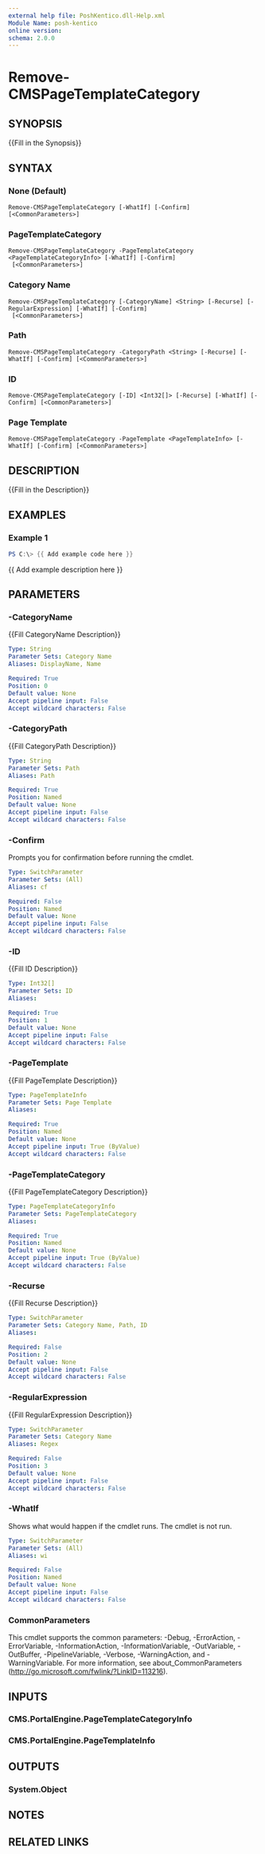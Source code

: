 ```yaml
---
external help file: PoshKentico.dll-Help.xml
Module Name: posh-kentico
online version:
schema: 2.0.0
---
```


# Remove-CMSPageTemplateCategory

## SYNOPSIS
{{Fill in the Synopsis}}

## SYNTAX

### None (Default)
```
Remove-CMSPageTemplateCategory [-WhatIf] [-Confirm] [<CommonParameters>]
```

### PageTemplateCategory
```
Remove-CMSPageTemplateCategory -PageTemplateCategory <PageTemplateCategoryInfo> [-WhatIf] [-Confirm]
 [<CommonParameters>]
```

### Category Name
```
Remove-CMSPageTemplateCategory [-CategoryName] <String> [-Recurse] [-RegularExpression] [-WhatIf] [-Confirm]
 [<CommonParameters>]
```

### Path
```
Remove-CMSPageTemplateCategory -CategoryPath <String> [-Recurse] [-WhatIf] [-Confirm] [<CommonParameters>]
```

### ID
```
Remove-CMSPageTemplateCategory [-ID] <Int32[]> [-Recurse] [-WhatIf] [-Confirm] [<CommonParameters>]
```

### Page Template
```
Remove-CMSPageTemplateCategory -PageTemplate <PageTemplateInfo> [-WhatIf] [-Confirm] [<CommonParameters>]
```

## DESCRIPTION
{{Fill in the Description}}

## EXAMPLES

### Example 1
```powershell
PS C:\> {{ Add example code here }}
```

{{ Add example description here }}

## PARAMETERS

### -CategoryName
{{Fill CategoryName Description}}

```yaml
Type: String
Parameter Sets: Category Name
Aliases: DisplayName, Name

Required: True
Position: 0
Default value: None
Accept pipeline input: False
Accept wildcard characters: False
```

### -CategoryPath
{{Fill CategoryPath Description}}

```yaml
Type: String
Parameter Sets: Path
Aliases: Path

Required: True
Position: Named
Default value: None
Accept pipeline input: False
Accept wildcard characters: False
```

### -Confirm
Prompts you for confirmation before running the cmdlet.

```yaml
Type: SwitchParameter
Parameter Sets: (All)
Aliases: cf

Required: False
Position: Named
Default value: None
Accept pipeline input: False
Accept wildcard characters: False
```

### -ID
{{Fill ID Description}}

```yaml
Type: Int32[]
Parameter Sets: ID
Aliases:

Required: True
Position: 1
Default value: None
Accept pipeline input: False
Accept wildcard characters: False
```

### -PageTemplate
{{Fill PageTemplate Description}}

```yaml
Type: PageTemplateInfo
Parameter Sets: Page Template
Aliases:

Required: True
Position: Named
Default value: None
Accept pipeline input: True (ByValue)
Accept wildcard characters: False
```

### -PageTemplateCategory
{{Fill PageTemplateCategory Description}}

```yaml
Type: PageTemplateCategoryInfo
Parameter Sets: PageTemplateCategory
Aliases:

Required: True
Position: Named
Default value: None
Accept pipeline input: True (ByValue)
Accept wildcard characters: False
```

### -Recurse
{{Fill Recurse Description}}

```yaml
Type: SwitchParameter
Parameter Sets: Category Name, Path, ID
Aliases:

Required: False
Position: 2
Default value: None
Accept pipeline input: False
Accept wildcard characters: False
```

### -RegularExpression
{{Fill RegularExpression Description}}

```yaml
Type: SwitchParameter
Parameter Sets: Category Name
Aliases: Regex

Required: False
Position: 3
Default value: None
Accept pipeline input: False
Accept wildcard characters: False
```

### -WhatIf
Shows what would happen if the cmdlet runs.
The cmdlet is not run.

```yaml
Type: SwitchParameter
Parameter Sets: (All)
Aliases: wi

Required: False
Position: Named
Default value: None
Accept pipeline input: False
Accept wildcard characters: False
```

### CommonParameters
This cmdlet supports the common parameters: -Debug, -ErrorAction, -ErrorVariable, -InformationAction, -InformationVariable, -OutVariable, -OutBuffer, -PipelineVariable, -Verbose, -WarningAction, and -WarningVariable.
For more information, see about_CommonParameters (http://go.microsoft.com/fwlink/?LinkID=113216).

## INPUTS

### CMS.PortalEngine.PageTemplateCategoryInfo

### CMS.PortalEngine.PageTemplateInfo

## OUTPUTS

### System.Object
## NOTES

## RELATED LINKS
